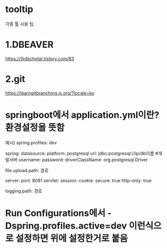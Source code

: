 # tooltip
각종 툴 사용 팁

# 1.DBEAVER
https://3rdscholar.tistory.com/83
# 2.git
https://learngitbranching.js.org/?locale=ko
# springboot에서 application.yml이란? 환경설정을 뜻함
예시)
spring.profiles: dev

spring:
  datasource:
    platform: postgresql
    url: jdbc:postgresql://ip/db이름 #개발서버
    username: 
    password: 
    driverClassName: org.postgresql.Driver
    
file.upload.path: 경로

server:
  port: 8081
  servlet:
    session:
      cookie:
        secure: true
        http-only: true
        
logging.path: 경로

# Run Configurations에서 -Dspring.profiles.active=dev 이런식으로 설정하면 위에 설정한거로 붙음
